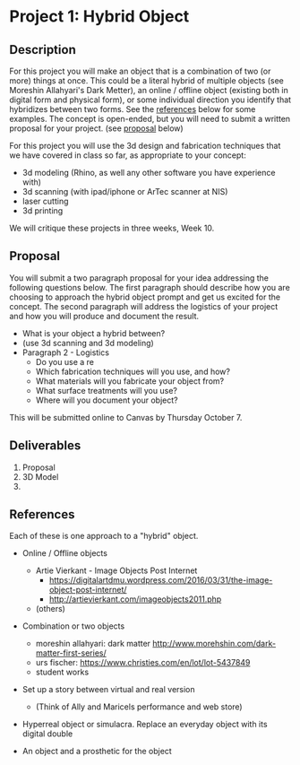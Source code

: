 # Project 1: Hybrid Object
## Description

For this project you will make an object that is a combination of two (or more) things at once. This could be a literal hybrid of multiple objects (see Moreshin Allahyari's Dark Metter), an online / offline object (existing both in digital form and physical form), or some individual direction you identify that hybridizes between two forms. See the [references](#references) below for some examples. The concept is open-ended, but you will need to submit a written proposal for your project. (see [proposal](#proposal) below)

For this project you will use the 3d design and fabrication techniques that we have covered in class so far, as appropriate to your concept:
- 3d modeling (Rhino, as well any other software you have experience with)
- 3d scanning (with ipad/iphone or ArTec scanner at NIS)
- laser cutting
- 3d printing

We will critique these projects in three weeks, Week 10.

## Proposal

You will submit a two paragraph proposal for your idea addressing the following questions below. The first paragraph should describe how you are choosing to approach the hybrid object prompt and get us excited for the concept. The second paragraph will address the logistics of your project and how you will produce and document the result.

- What is your object a hybrid between?
- (use 3d scanning and 3d modeling)
- Paragraph 2 - Logistics
  - Do you use a re
  - Which fabrication techniques will you use, and how? 
  - What materials will you fabricate your object from?
  - What surface treatments will you use? 
  - Where will you document your object?

This will be submitted online to Canvas by Thursday October 7.

## Deliverables

1. Proposal
2. 3D Model
3. 
## References

Each of these is one approach to a "hybrid" object. 

- Online / Offline objects
  - Artie Vierkant - Image Objects Post Internet
    - https://digitalartdmu.wordpress.com/2016/03/31/the-image-object-post-internet/
    - http://artievierkant.com/imageobjects2011.php
  - (others)
		
- Combination or two objects
  - moreshin allahyari: dark matter http://www.morehshin.com/dark-matter-first-series/
  - urs fischer: https://www.christies.com/en/lot/lot-5437849
  - student works

- Set up a story between virtual and real version
  - (Think of Ally and Maricels performance and web store)
- Hyperreal object or simulacra. Replace an everyday object with its digital double
- An object and a prosthetic for the object
